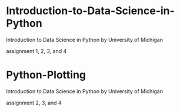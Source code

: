 # Introduction-to-Data-Science-in-Python
Introduction to Data Science in Python by University of Michigan

assignment 1, 2, 3, and 4

# Python-Plotting
Introduction to Data Science in Python by University of Michigan

assignment 2, 3, and 4
